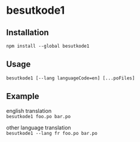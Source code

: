 # besutkode1

## Installation
`npm install --global besutkode1`

## Usage
`besutkode1 [--lang languageCode=en] [...poFiles]`

## Example
english translation  
`besutkode1 foo.po bar.po`

other language translation  
`besutkode1 --lang fr foo.po bar.po`
